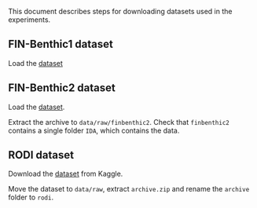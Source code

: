 This document describes steps for downloading datasets used in the experiments.
## FIN-Benthic1 dataset

Load the [dataset](https://etsin.fairdata.fi/dataset/b6faa81a-0d91-4fbd-b010-4ebf3f3da714)

## FIN-Benthic2 dataset
Load the [dataset](https://etsin.fairdata.fi/dataset/a11cdc26-b9d0-4af1-9285-803d65a696a3).

Extract the archive to `data/raw/finbenthic2`. Check that `finbenthic2` contains a single folder `IDA`, which contains the data.

## RODI dataset

Download the [dataset](https://www.kaggle.com/datasets/073b9a4e5d84c514ca7806df918e09cd35c0c285f28d8dcc93190f26fefecd8a) from Kaggle.

Move the dataset to `data/raw`, extract `archive.zip` and rename the `archive` folder to `rodi`.